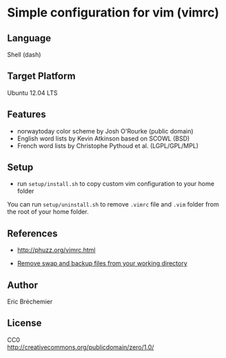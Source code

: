 # Simple configuration for vim (vimrc) #

## Language ##

Shell (dash)

## Target Platform ##

Ubuntu 12.04 LTS

## Features ##

* norwaytoday color scheme by Josh O'Rourke (public domain)
* English word lists by Kevin Atkinson based on SCOWL (BSD)
* French word lists by Christophe Pythoud et al. (LGPL/GPL/MPL)

## Setup ##

* run `setup/install.sh` to copy custom vim configuration to your home folder

You can run `setup/uninstall.sh` to remove `.vimrc` file and `.vim` folder
from the root of your home folder.

## References ##

* http://phuzz.org/vimrc.html

* [Remove swap and backup files from your working directory][1]

[1]: http://vim.wikia.com/wiki/Remove_swap_and_backup_files_from_your_working_directory

## Author ##
Eric Bréchemier

## License ##

CC0  
http://creativecommons.org/publicdomain/zero/1.0/
